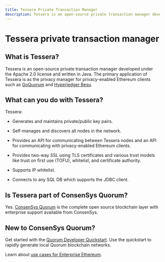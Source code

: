 ```yaml
---
title: Tessera Private Transaction Manager
description: Tessera is an open-source private transaction manager developed under the Apache 2.0 license and written in Java.
---
```


# Tessera private transaction manager

## What is Tessera?

Tessera is an open-source private transaction manager developed under the Apache 2.0 license and
written in Java. The primary application of Tessera is as the privacy manager for privacy-enabled
Ethereum clients such as [GoQuorum](https://docs.goquorum.consensys.net) and
[Hyperledger Besu](https://besu.hyperledger.org/en/stable/).

## What can you do with Tessera?

Tessera:

* Generates and maintains private/public key pairs.

* Self-manages and discovers all nodes in the network.

* Provides an API for communicating between Tessera nodes and an API for communicating with
  privacy-enabled Ethereum clients.

* Provides two-way SSL using TLS certificates and various trust models like trust on first use (TOFU),
  whitelist, and certificate authority.

* Supports IP whitelist.

* Connects to any SQL DB which supports the JDBC client.

## Is Tessera part of ConsenSys Quorum?

Yes. [ConsenSys Quorum](https://consensys.net/quorum/developers) is the complete open source blockchain
layer with enterprise support available from ConsenSys.

## New to ConsenSys Quorum?

Get started with the [Quorum Developer Quickstart](Tutorials/Quorum-Dev-Quickstart.md). Use the quickstart
to rapidly generate local Quorum blockchain networks.

Learn about [use cases for Enterprise Ethereum](https://consensys.net/blockchain-use-cases/case-studies/).
